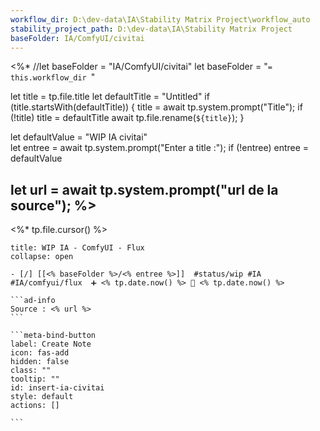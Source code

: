 ```yaml
---
workflow_dir: D:\dev-data\IA\Stability Matrix Project\workflow_auto
stability_project_path: D:\dev-data\IA\Stability Matrix Project
baseFolder: IA/ComfyUI/civitai
---
```

<%*
  //let baseFolder = "IA/ComfyUI/civitai"
  let baseFolder = "`= this.workflow_dir `"


  let title = tp.file.title
  let defaultTitle = "Untitled"
  if (title.startsWith(defaultTitle)) {
    title = await tp.system.prompt("Title");
    if (!title) title = defaultTitle
    await tp.file.rename(`${title}`);
  } 

let defaultValue = "WIP IA civitai"  
let entree = await tp.system.prompt("Enter a title :");
if (!entree) entree = defaultValue

let url = await tp.system.prompt("url de la source");
%>
---
<%* tp.file.cursor() %> 
`````ad-example
title: WIP IA - ComfyUI - Flux
collapse: open

- [/] [[<% baseFolder %>/<% entree %>]]  #status/wip #IA #IA/comfyui/flux  ➕ <% tp.date.now() %> 🛫 <% tp.date.now() %>

```ad-info 
Source : <% url %>
```

```meta-bind-button
label: Create Note
icon: fas-add
hidden: false
class: ""
tooltip: ""
id: insert-ia-civitai
style: default
actions: []

```

````` 
